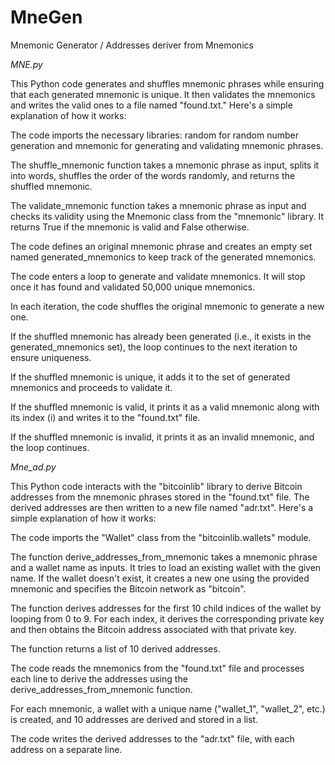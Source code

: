 # MneGen
Mnemonic Generator / Addresses deriver from Mnemonics

*MNE.py*

 
This Python code generates and shuffles mnemonic phrases while ensuring that each generated mnemonic is unique. It then validates the mnemonics and writes the valid ones to a file named "found.txt." Here's a simple explanation of how it works:

The code imports the necessary libraries: random for random number generation and mnemonic for generating and validating mnemonic phrases.

The shuffle_mnemonic function takes a mnemonic phrase as input, splits it into words, shuffles the order of the words randomly, and returns the shuffled mnemonic.

The validate_mnemonic function takes a mnemonic phrase as input and checks its validity using the Mnemonic class from the "mnemonic" library. It returns True if the mnemonic is valid and False otherwise.

The code defines an original mnemonic phrase and creates an empty set named generated_mnemonics to keep track of the generated mnemonics.

The code enters a loop to generate and validate mnemonics. It will stop once it has found and validated 50,000 unique mnemonics.

In each iteration, the code shuffles the original mnemonic to generate a new one.

If the shuffled mnemonic has already been generated (i.e., it exists in the generated_mnemonics set), the loop continues to the next iteration to ensure uniqueness.

If the shuffled mnemonic is unique, it adds it to the set of generated mnemonics and proceeds to validate it.

If the shuffled mnemonic is valid, it prints it as a valid mnemonic along with its index (i) and writes it to the "found.txt" file.

If the shuffled mnemonic is invalid, it prints it as an invalid mnemonic, and the loop continues.



*Mne_ad.py*

This Python code interacts with the "bitcoinlib" library to derive Bitcoin addresses from the mnemonic phrases stored in the "found.txt" file. The derived addresses are then written to a new file named "adr.txt". Here's a simple explanation of how it works:

The code imports the "Wallet" class from the "bitcoinlib.wallets" module.

The function derive_addresses_from_mnemonic takes a mnemonic phrase and a wallet name as inputs. It tries to load an existing wallet with the given name. If the wallet doesn't exist, it creates a new one using the provided mnemonic and specifies the Bitcoin network as "bitcoin".

The function derives addresses for the first 10 child indices of the wallet by looping from 0 to 9. For each index, it derives the corresponding private key and then obtains the Bitcoin address associated with that private key.

The function returns a list of 10 derived addresses.

The code reads the mnemonics from the "found.txt" file and processes each line to derive the addresses using the derive_addresses_from_mnemonic function.

For each mnemonic, a wallet with a unique name ("wallet_1", "wallet_2", etc.) is created, and 10 addresses are derived and stored in a list.

The code writes the derived addresses to the "adr.txt" file, with each address on a separate line.








